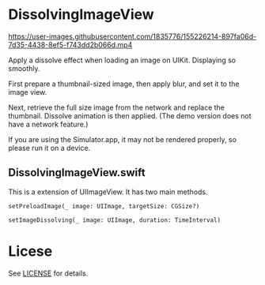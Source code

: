 # DissolvingImageView

https://user-images.githubusercontent.com/1835776/155226214-897fa06d-7d35-4438-8ef5-f743dd2b066d.mp4

Apply a dissolve effect when loading an image on UIKit. Displaying so smoothly.

First prepare a thumbnail-sized image, then apply blur, and set it to the image view.

Next, retrieve the full size image from the network and replace the thumbnail. Dissolve animation is then applied.
(The demo version does not have a network feature.)

If you are using the Simulator.app, it may not be rendered properly, so please run it on a device.

## DissolvingImageView.swift

This is a extension of UIImageView. It has two main methods.

`setPreloadImage(_ image: UIImage, targetSize: CGSize?)`

`setImageDissolving(_ image: UIImage, duration: TimeInterval)`

# Licese

See [LICENSE](./LICENSE) for details.